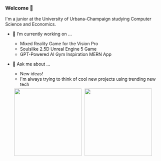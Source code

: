 ### Welcome 👋

I'm a junior at the University of Urbana-Champaign studying Computer Science and Economics. 


- 🔭 I’m currently working on ...
    - Mixed Reality Game for the Vision Pro
    - Soulslike 2.5D Unreal Engine 5 Game    
    - GPT-Powered AI Gym Inspiration MERN App
- 💬 Ask me about ...
    - New ideas!
    - I'm always trying to think of cool new projects using trending new tech

    <div style="display: flex; flex-wrap: wrap;">
  <a href="https://github.com/3sannasia" alt="Akash's GitHub Stats" style="margin: 5px;">
    <img height="215em" src="https://github-readme-stats.vercel.app/api?username=3sannasia&show_icons=true&theme=algolia&rank_icon=github&hide=issues&card_width=300)](https://github.com/3sannasia/github-readme-stats" />
  </a>
  <a href="https://github.com/3sannasia" alt="Akash's GitHub Stats" style="margin: 5px;">
    <img height="215em" src="https://github-readme-stats.vercel.app/api/top-langs/?username=3sannasia&hide=cmake,css,html&langs_count=6&layout=donut&exclude_repo=Data-Science-Compensation-Classifier&theme=algolia&card_width=300" />
  </a>
</div>



<!-- ![Contribution Snake Light](https://raw.githubusercontent.com/Kaweees/Kaweees/output/github-snake-light.svg#gh-light-mode-only)
![Contribution Snake Dark](https://raw.githubusercontent.com/Kaweees/Kaweees/output/github-snake-dark.svg#gh-dark-mode-only) -->
<!--
**3sannasia/3sannasia** is a ✨ _special_ ✨ repository because its `README.md` (this file) appears on your GitHub profile.

Here are some ideas to get you started:

- 🔭 I’m currently working on ...
- 🌱 I’m currently learning ...
- 👯 I’m looking to collaborate on ...
- 🤔 I’m looking for help with ...
- 💬 Ask me about ...
- 📫 How to reach me: ...
- 😄 Pronouns: ...
- ⚡ Fun fact: ...
-->
